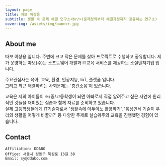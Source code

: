 ```yaml
---
layout: page
title: 따보 이상용
subtitle: 생활 속 문제 해결 연구소<br/>(문제정의부터 해결과정까지 공유하는 연구소)
cover-img: /assets/img/banner.jpg
---
```



## About me

따보 이상용 입니다.
주변에 크고 작은 문제를 찾아 프로젝트로 수행하고 공유합니다.
제가 운영하는 따보(주)는 소프트웨어 개발과 IT교육 서비스를 제공하는 소셜벤처기업 입니다.

주요관심사는 육아, 교육, 환경, 인공지능, IoT, 플랫폼 입니다. <br/>
그리고 최근 해결하려는 사회문제는 '층간소음'이 있습니다.

교육은 저의 아이들이 초/중/고등학생이 되면 아빠로서 직접 알려주고 싶은 자연에 원리적인 것들을 재미있는 실습과 함께 자료를 준비하고 있습니다.<br/>
실제 고등학생들에게 IT기술자로서 '생활속에 아두이노 활용하기', '음성인식 기술이 우리의 생활을 어떻게 바꿀까?' 등 다양한 주제로 실습위주의 교육을 진행했던 경험이 있습니다.




## Contact

```
Affiliation: DDABO
Office: 서울시 성동구 뚝섬로 13길 38
Email: sy@ddabo.com
```
